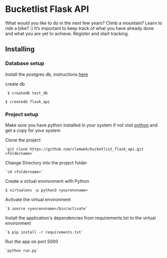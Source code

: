 # Bucketlist Flask API

What would you like to do in the next few years? Climb a mountain? Learn to ride a bike? :) 
It’s important to keep track of what you have already done and what you are yet to achieve. 
Register and start tracking.

## Installing

### Database setup

Install the postgres db, instructions [here](https://www.digitalocean.com/community/tutorials/how-to-install-and-use-postgresql-on-ubuntu-14-04)

create db

` $ createdb test_db`

`$ createdb flask_api`

### Project setup

Make sure you have python installed in your system if not visit [python](https://www.python.org/downloads/) and get a copy for your system

Clone the project

    `git clone https://github.com/clemwek/bucketlist_flask_api.git <foldername>`
    
Change Directory into the project folder

    `cd <foldername>`
    
Create a virtual environment with Python

   `$ virtualenv -p python3 <yourenvname>`
   
Activate the virtual environment

    `$ source <yourenvname>/bin/activate`
    
Install the application's dependencies from requirements.txt to the virtual environment

    `$ pip install -r requirements.txt`
    
Run the app on port 5000

    `python run.py`
